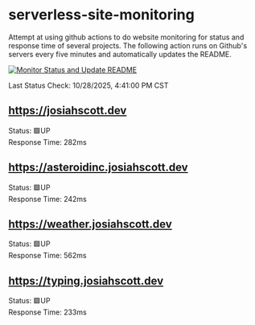 # serverless-site-monitoring
Attempt at using github actions to do website monitoring for status and response time of several projects. The following action runs on Github's servers every five minutes and automatically updates the README.  

[![Monitor Status and Update README](https://github.com/JosiahSco/serverless-site-monitoring/actions/workflows/monitor.yaml/badge.svg)](https://github.com/JosiahSco/serverless-site-monitoring/actions/workflows/monitor.yaml)

Last Status Check: 10/28/2025, 4:41:00 PM CST

## https://josiahscott.dev
Status: 🟩UP  
Response Time: 282ms

## https://asteroidinc.josiahscott.dev
Status: 🟩UP  
Response Time: 242ms

## https://weather.josiahscott.dev
Status: 🟩UP  
Response Time: 562ms

## https://typing.josiahscott.dev
Status: 🟩UP  
Response Time: 233ms

